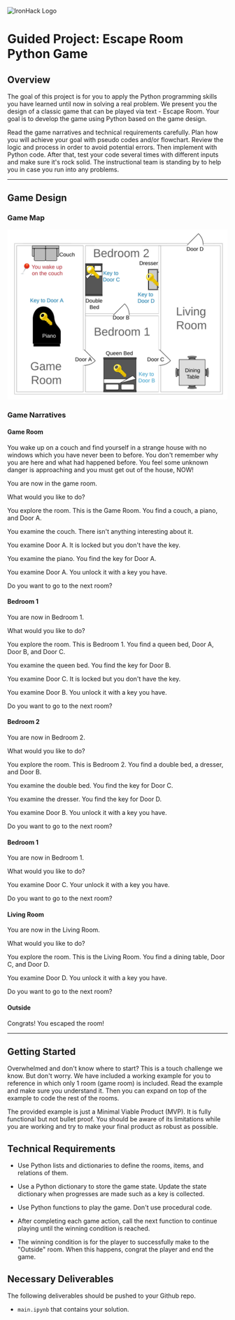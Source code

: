 ![IronHack Logo](https://s3-eu-west-1.amazonaws.com/ih-materials/uploads/upload_d5c5793015fec3be28a63c4fa3dd4d55.png)

# Guided Project: Escape Room Python Game

## Overview

The goal of this project is for you to apply the Python programming skills you have learned until now in solving a real problem. We present you the design of a classic game that can be played via text - Escape Room. Your goal is to develop the game using Python based on the game design.

Read the game narratives and technical requirements carefully. Plan how you will achieve your goal with pseudo codes and/or flowchart. Review the logic and process in order to avoid potential errors. Then implement with Python code. After that, test your code several times with different inputs and make sure it's rock solid. The instructional team is standing by to help you in case you run into any problems.

---

## Game Design

### Game Map

![Game Map](https://github.com/mikongame/python-project/blob/master/images/escape-room-plan.jpg)

### Game Narratives

#### Game Room

You wake up on a couch and find yourself in a strange house with no windows which you have never been to before. You don't remember why you are here and what had happened before. You feel some unknown danger is approaching and you must get out of the house, NOW!

You are now in the game room.

What would you like to do?

You explore the room. This is the Game Room. You find a couch, a piano, and Door A.

You examine the couch. There isn't anything interesting about it.

You examine Door A. It is locked but you don't have the key.

You examine the piano. You find the key for Door A.

You examine Door A. You unlock it with a key you have.

Do you want to go to the next room?

#### Bedroom 1

You are now in Bedroom 1.

What would you like to do?

You explore the room. This is Bedroom 1. You find a queen bed, Door A, Door B, and Door C.

You examine the queen bed. You find the key for Door B.

You examine Door C. It is locked but you don't have the key.

You examine Door B. You unlock it with a key you have.

Do you want to go to the next room?

#### Bedroom 2

You are now in Bedroom 2.

What would you like to do?

You explore the room. This is Bedroom 2. You find a double bed, a dresser, and Door B.

You examine the double bed. You find the key for Door C.

You examine the dresser. You find the key for Door D.

You examine Door B. You unlock it with a key you have.

Do you want to go to the next room?

#### Bedroom 1

You are now in Bedroom 1.

What would you like to do?

You examine Door C. Your unlock it with a key you have.

Do you want to go to the next room?

#### Living Room

You are now in the Living Room.

What would you like to do?

You explore the room. This is the Living Room. You find a dining table, Door C, and Door D.

You examine Door D. You unlock it with a key you have.

Do you want to go to the next room?

#### Outside

Congrats! You escaped the room!

---

## Getting Started

Overwhelmed and don't know where to start? This is a touch challenge we know. But don't worry. We have included a working example for you to reference in which only 1 room (game room) is included. Read the example and make sure you understand it. Then you can expand on top of the example to code the rest of the rooms.

The provided example is just a Minimal Viable Product (MVP). It is fully functional but not bullet proof. You should be aware of its limitations while you are working and try to make your final product as robust as possible.

## Technical Requirements

* Use Python lists and dictionaries to define the rooms, items, and relations of them.

* Use a Python dictionary to store the game state. Update the state dictionary when progresses are made such as a key is collected.

* Use Python functions to play the game. Don't use procedural code.

* After completing each game action, call the next function to continue playing until the winning condition is reached.

* The winning condition is for the player to successfully make to the "Outside" room. When this happens, congrat the player and end the game.

## Necessary Deliverables

The following deliverables should be pushed to your Github repo.

* `main.ipynb` that contains your solution.
